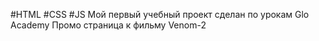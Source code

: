 #HTML
#CSS
#JS
Мой первый учебный проект сделан по урокам Glo Academy
Промо страница к фильму Venom-2
